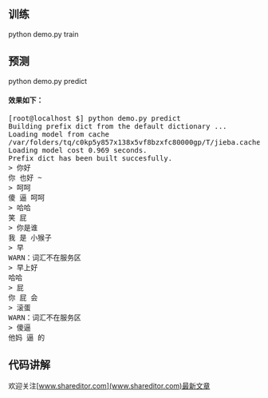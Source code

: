 ## 训练
python demo.py train

## 预测
python demo.py predict

#### 效果如下：
<pre>
[root@localhost $] python demo.py predict
Building prefix dict from the default dictionary ...
Loading model from cache
/var/folders/tq/c0kp5y857x138x5vf8bzxfc80000gp/T/jieba.cache
Loading model cost 0.969 seconds.
Prefix dict has been built succesfully.
> 你好
你 也好 ~
> 呵呵
傻 逼 呵呵
> 哈哈
笑 屁
> 你是谁
我 是 小猴子
> 早
WARN：词汇不在服务区
> 早上好
哈哈
> 屁
你 屁 会
> 滚蛋
WARN：词汇不在服务区
> 傻逼
他妈 逼 的
</pre>

## 代码讲解
欢迎关注[www.shareditor.com](www.shareditor.com)最新文章